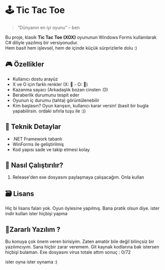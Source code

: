 # 🕹️ Tic Tac Toe

> “Dünyanın en iyi oyunu” – ben 

Bu proje, klasik **Tic Tac Toe (XOX)** oyununun Windows Forms kullanılarak C# diliyle yazılmış bir versiyonudur.  
Hem basit hem işlevsel, hem de içinde küçük sürprizlerle dolu :)

## 🎮 Özellikler

- Kullanıcı dostu arayüz  
- X ve O için farklı renkler (X: 🔴 - O: 🔵)  
- Kazanma sayacı (Arkadaşlık bozan cinsten :D)  
- Beraberlik durumunu tespit eder  
- Oyunun iç durumu (tahta) görüntülenebilir  
- Kim başlasın? Oyun karışsın, kullanıcı karar versin! (basit bir bugla yapabilirsin. ordaki sıfırla tuşu ile :))

## 🧠 Teknik Detaylar

- .NET Framework tabanlı  
- WinForms ile geliştirilmiş  
- Kod yapısı sade ve takip etmesi kolay  

## 🚀 Nasıl Çalıştırılır?

1. Release'den exe dosyasını paylaşmaya çalışacağım. Onla kullan

## 🗃️ Lisans

Hiç bi lisans falan yok. Oyun öylesine yapılmış. Bana pratik olsun diye. ister indir kullan ister hiçbişi yapma

## 🦠Zararlı Yazılım ?

Bu konuya çok önem veren birisiyim. Zaten amatör bile değil bilinçsiz bir yazılımcıyım. Sana hiçbir zarar veremem. Git kaynak kodlarına bak istersen hiçbişi bulaman.
Exe dosyasını virus totale attım sonuç : 0/72

ister oyna ister oynama :)

